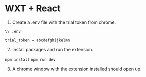 # WXT + React

1. Create a .env file with the trial token from chrome. 

```
\\ .env

trial_token = abcdefghijkelmn
```

2. Install packages and run the extension. 

``npm install``
``npm run dev``

3. A chrome window with the extension installed should open up.